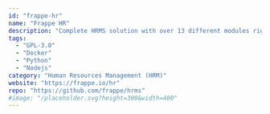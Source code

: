 ```yaml
---
id: "frappe-hr"
name: "Frappe HR"
description: "Complete HRMS solution with over 13 different modules right from employee management, onboarding, leaves, to payroll, taxation, and more."
tags:
  - "GPL-3.0"
  - "Docker"
  - "Python"
  - "Nodejs"
category: "Human Resources Management (HRM)"
website: "https://frappe.io/hr"
repo: "https://github.com/frappe/hrms"
#image: "/placeholder.svg?height=300&width=400"
---
```


